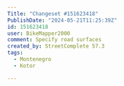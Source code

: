 ```yaml
---
Title: "Changeset #151623418"
PublishDate: "2024-05-21T11:25:39Z"
id: 151623418
user: BikeMapper2000
comment: Specify road surfaces
created_by: StreetComplete 57.3
tags:
  - Montenegro
  - Kotor

---
```

